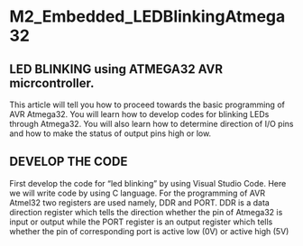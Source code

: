 # M2_Embedded_LEDBlinkingAtmega32
## LED BLINKING using ATMEGA32 AVR micrcontroller.
This article will tell you how to proceed towards the basic programming of AVR Atmega32. You will learn how to develop codes  for blinking LEDs through Atmega32. You will also learn how to determine direction of I/O pins and how to make the status of output pins high or low.

## DEVELOP THE CODE
First develop the code for “led blinking” by using Visual Studio Code. Here we will write code by using C language. For the programming of AVR Atmel32 two registers are used namely, DDR and PORT. DDR is a data direction register which tells the direction whether the pin of Atmega32 is input or output while the PORT register is an output register which tells whether the pin of corresponding port is active low (0V) or active high (5V)
